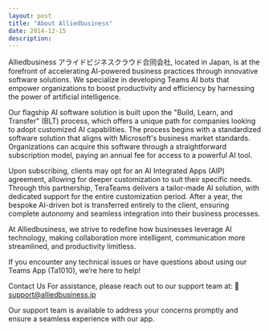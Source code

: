 ```yaml
---
layout: post
title: "About Alliedbusiness"
date: 2014-12-15
description:
---
```


Alliedbusiness アライドビジネスクラウド合同会社, located in Japan, is at the forefront of accelerating AI-powered business practices through innovative software solutions. We specialize in developing Teams AI bots that empower organizations to boost productivity and efficiency by harnessing the power of artificial intelligence.

Our flagship AI software solution is built upon the "Build, Learn, and Transfer" (BLT) process, which offers a unique path for companies looking to adopt customized AI capabilities. The process begins with a standardized software solution that aligns with Microsoft's business market standards. Organizations can acquire this software through a straightforward subscription model, paying an annual fee for access to a powerful AI tool.

Upon subscribing, clients may opt for an AI Integrated Apps (AIP) agreement, allowing for deeper customization to suit their specific needs. Through this partnership, TeraTeams delivers a tailor-made AI solution, with dedicated support for the entire customization period. After a year, the bespoke AI-driven bot is transferred entirely to the client, ensuring complete autonomy and seamless integration into their business processes.

At Alliedbusiness, we strive to redefine how businesses leverage AI technology, making collaboration more intelligent, communication more streamlined, and productivity limitless.

If you encounter any technical issues or have questions about using our Teams App (Ta1010), we’re here to help!

Contact Us
For assistance, please reach out to our support team at:
📧 support@alliedbusiness.jp

Our support team is available to address your concerns promptly and ensure a seamless experience with our app.
